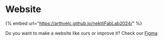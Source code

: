 # Website

{% embed url="https://arthvelc.github.io/nektliFabLab2024/" %}

Do you want to make a website like ours or improve it? Check our [Figma](https://www.figma.com/design/3QY6GaS5m1tbEy8jNIQbG6/Figma-basics?node-id=606-329\&t=UILiHfX6jHywC5oM-0)
